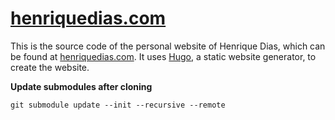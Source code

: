 # [henriquedias.com][1]

This is the source code of the personal website of Henrique Dias, which can be found at [henriquedias.com][1]. It uses [Hugo][2], a static website generator, to create the website.

**Update submodules after cloning**

```
git submodule update --init --recursive --remote
```

[1]: https://henriquedias.com
[2]: http://gohugo.io/
